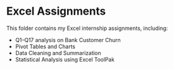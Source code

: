 # Excel Assignments  

This folder contains my Excel internship assignments, including:  
- Q1–Q17 analysis on Bank Customer Churn  
- Pivot Tables and Charts  
- Data Cleaning and Summarization  
- Statistical Analysis using Excel ToolPak  
